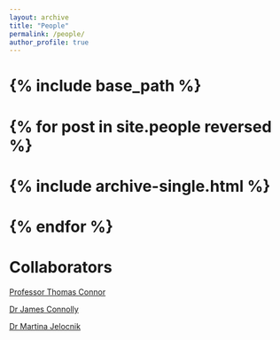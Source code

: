 ```yaml
---
layout: archive
title: "People"
permalink: /people/
author_profile: true
---
```


# {% include base_path %}

# {% for post in site.people reversed %}
#  {% include archive-single.html %}
# {% endfor %}




Collaborators
======
[Professor Thomas Connor](https://www.cardiff.ac.uk/people/view/81141-connor-thomas)

[Dr James Connolly](https://www.ncl.ac.uk/medical-sciences/people/profile/jamesconnolly2.html)

[Dr Martina Jelocnik](https://www.usc.edu.au/staff/dr-martina-jelocnik)
